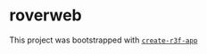 # roverweb

This project was bootstrapped with [`create-r3f-app`](https://github.com/utsuboco/create-r3f-app)